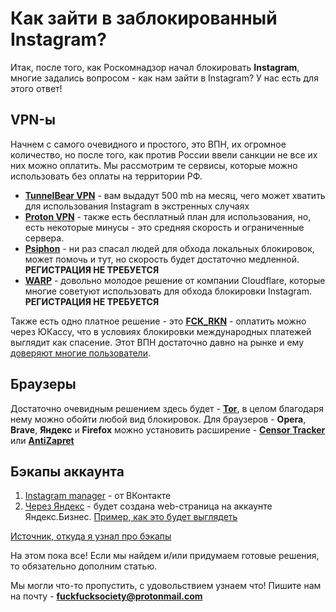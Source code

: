 # Как зайти в заблокированный Instagram? 
Итак, после того, как Роскомнадзор начал блокировать **Instagram**, многие задались вопросом - как нам зайти в Instagram? 
У нас есть для этого ответ!

## VPN-ы
Начнем с самого очевидного и простого, это ВПН, их огромное количество, но после того, как против России ввели санкции не все их них можно оплатить. 
Мы рассмотрим те сервисы, которые можно использовать без оплаты на территории РФ. 

* **[TunnelBear VPN](https://www.tunnelbear.com/)** - вам выдадут 500 mb на месяц, чего может хватить для использования Instagram в экстренных случаях
* **[Proton VPN](https://protonvpn.com)** - также есть бесплатный план для использования, но, есть некоторые минусы - это средняя скорость и ограниченные сервера. 
* **[Psiphon](https://psiphon.ca/ru)** - ни раз спасал людей для обхода локальных блокировок, может помочь и тут, но скорость будет достаточно медленной. **РЕГИСТРАЦИЯ НЕ ТРЕБУЕТСЯ**
* **[WARP](https://1.1.1.1/)** - довольно молодое решение от компании Cloudflare, которые многие советуют использовать для обхода блокировки Instagram. **РЕГИСТРАЦИЯ НЕ ТРЕБУЕТСЯ**

Также есть одно платное решение - это **[FCK_RKN](https://t.me/FCK_RKN_bot)** - оплатить можно через ЮКассу, что в условиях блокировки международных платежей выглядит как спасение. 
Этот ВПН достаточно давно на рынке и ему [доверяют многие пользователи](https://pikabu.ru/story/yokhokho_i_telega_roma_obkhod_blokirovki_telegarma_5849622). 

## Браузеры 
Достаточно очевидным решением здесь будет - **[Tor](https://www.torproject.org/)**, в целом благодаря нему можно обойти любой вид блокировок. 
Для браузеров - **Opera**, **Brave**, **Яндекс** и **Firefox** можно установить расширение - **[Censor Tracker](https://addons.mozilla.org/ru/firefox/addon/censor-tracker/)** или **[AntiZapret](https://addons.mozilla.org/ru/firefox/addon/%D0%BE%D0%B1%D1%85%D0%BE%D0%B4-%D0%B1%D0%BB%D0%BE%D0%BA%D0%B8%D1%80%D0%BE%D0%B2%D0%BE%D0%BA-%D1%80%D1%83%D0%BD%D0%B5%D1%82%D0%B0/)**




## Бэкапы аккаунта
1) [Instagram manager](https://vk.com/instagram_manager) - от ВКонтакте <br>
2) [Через Яндекс](https://yandex.ru/business/instagram/) - будет создана web-страница на аккаунте Яндекс.Бизнес. [Пример, как это будет выглядеть](https://natural-green-studio.clients.site/)<br>

[Источник, откуда я узнал про бэкапы](https://rozetked.me/articles/22421-kak-sohranit-vse-dannye-iz-instagram)


На этом пока все! Если мы найдем и/или придумаем готовые решения, то обязательно дополним статью. 

Мы могли что-то пропустить, с удовольствием узнаем что! Пишите нам на почту - **fuckfucksociety@protonmail.com**
<!-- 123 -->